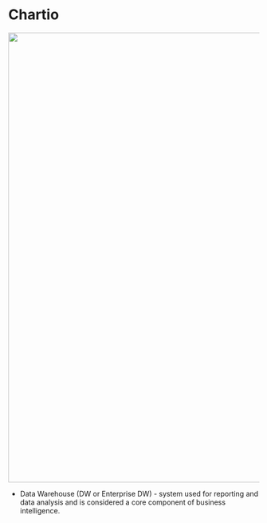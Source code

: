 # Chartio

<img src="https://image.slidesharecdn.com/datawarehousearchitecture-130119000151-phpapp02/95/building-an-effective-data-warehouse-architecture-31-638.jpg?cb=1446136249" align="center" width="900">


* Data Warehouse (DW or Enterprise DW) - system used for reporting and data analysis and is considered a core component of business intelligence.
